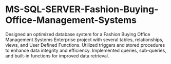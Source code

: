 # MS-SQL-SERVER-Fashion-Buying-Office-Management-Systems
Designed an optimized database system for a Fashion Buying Office Management Systems Enterprise project with several tables, relationships, views, and User Defined Functions. Utilized triggers and stored procedures to enhance data integrity and efficiency. Implemented queries, sub-queries, and built-in functions for improved data retrieval.
